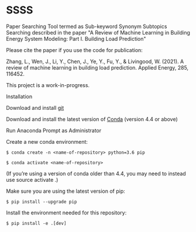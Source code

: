 # SSSS
Paper Searching Tool termed as Sub-keyword Synonym Subtopics Searching described in the paper "A Review of Machine Learning in Building Energy System Modeling: Part I. Building Load Prediction"

Please cite the paper if you use the code for publication:

Zhang, L., Wen, J., Li, Y., Chen, J., Ye, Y., Fu, Y., & Livingood, W. (2021). A review of machine learning in building load prediction. Applied Energy, 285, 116452.

This project is a work-in-progress.

Installation

Download and install [git](https://git-scm.com/download/win)

Download and install the latest version of [Conda](https://docs.conda.io/en/latest/) (version 4.4 or above)

Run Anaconda Prompt as Administrator

Create a new conda environment:

`$ conda create -n <name-of-repository> python=3.6 pip`

`$ conda activate <name-of-repository>`

(If you’re using a version of conda older than 4.4, you may need to instead use source activate <name-of-repository>.)

Make sure you are using the latest version of pip:

`$ pip install --upgrade pip`

Install the environment needed for this repository:

`$ pip install -e .[dev]`
